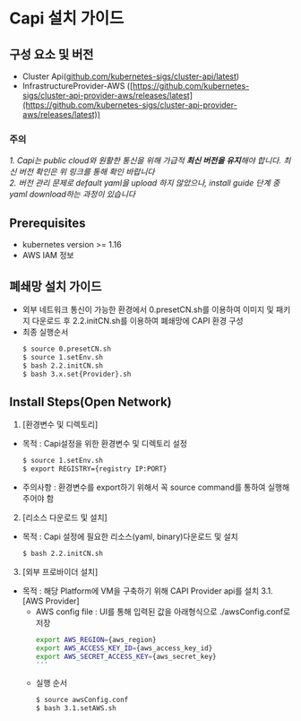 
# Capi 설치 가이드

## 구성 요소 및 버전
* Cluster Api([github.com/kubernetes-sigs/cluster-api/latest](https://github.com/kubernetes-sigs/cluster-api/releases/latest))
* InfrastructureProvider-AWS ([https://github.com/kubernetes-sigs/cluster-api-provider-aws/releases/latest](https://github.com/kubernetes-sigs/cluster-api-provider-aws/releases/latest))

 ### **주의**
 _1. Capi는 public cloud와 원활한 통신을 위해 가급적 **최신 버전을 유지**해야 합니다. 최신 버전 확인은 위 링크를 통해 확인 바랍니다_
 <br>_2. 버전 관리 문제로 default yaml을 upload 하지 않았으나, install guide 단계 중 yaml download하는 과정이 있습니다_ 

## Prerequisites
* kubernetes version >= 1.16
* AWS IAM 정보

## 폐쇄망 설치 가이드
* 외부 네트워크 통신이 가능한 환경에서 0.presetCN.sh를 이용하여 이미지 및 패키지 다운로드 후 2.2.initCN.sh를 이용하여 폐쇄망에 CAPI 환경 구성
* 최종 실행순서
    ```bash
    $ source 0.presetCN.sh
    $ source 1.setEnv.sh
    $ bash 2.2.initCN.sh
    $ bash 3.x.set{Provider}.sh
    ```
## Install Steps(Open Network)
1. [환경변수 및 디렉토리]
* 목적 : Capi설정을 위한 환경변수 및 디렉토리 설정
    ```bash
    $ source 1.setEnv.sh
    $ export REGISTRY={registry IP:PORT}
    ```
* 주의사항 : 환경변수를 export하기 위해서 꼭 source command를 통하여 실행해주어야 함


2. [리소스 다운로드 및 설치]
* 목적 : Capi 설정에 필요한 리소스(yaml, binary)다운로드 및 설치
    ```bash
    $ bash 2.2.initCN.sh
    ```

3. [외부 프로바이더 설치]
* 목적 : 해당 Platform에 VM을 구축하기 위해 CAPI Provider api를 설치
    3.1. [AWS Provider]
    * AWS config file : UI를 통해 입력된 값을 아래형식으로 ./awsConfig.conf로 저장
        ```bash
        export AWS_REGION={aws_region}
        export AWS_ACCESS_KEY_ID={aws_access_key_id}
        export AWS_SECRET_ACCESS_KEY={aws_secret_key}
        '''
    * 실행 순서
        ```bash
        $ source awsConfig.conf
        $ bash 3.1.setAWS.sh
        ```